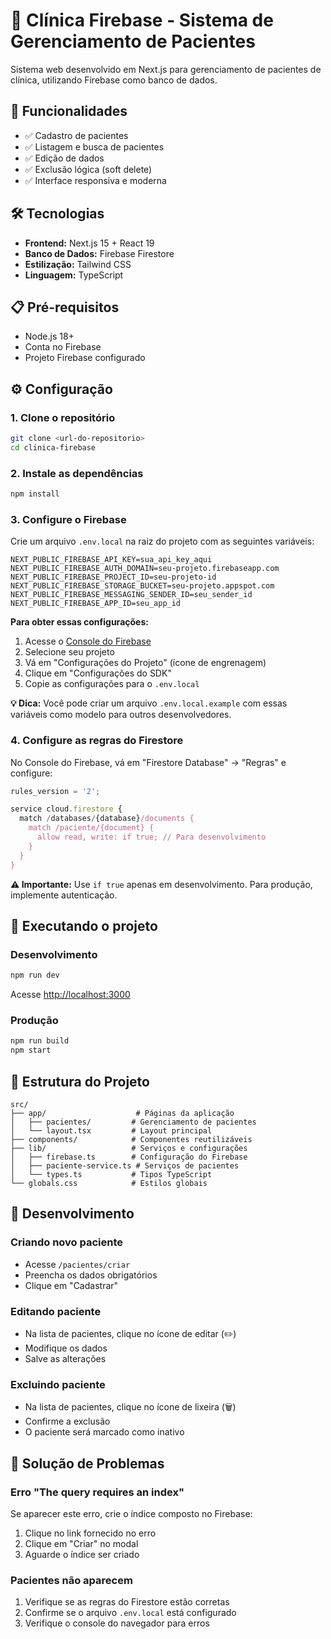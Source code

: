 # 🏥 Clínica Firebase - Sistema de Gerenciamento de Pacientes

Sistema web desenvolvido em Next.js para gerenciamento de pacientes de clínica, utilizando Firebase como banco de dados.

## 🚀 Funcionalidades

- ✅ Cadastro de pacientes
- ✅ Listagem e busca de pacientes
- ✅ Edição de dados
- ✅ Exclusão lógica (soft delete)
- ✅ Interface responsiva e moderna

## 🛠️ Tecnologias

- **Frontend:** Next.js 15 + React 19
- **Banco de Dados:** Firebase Firestore
- **Estilização:** Tailwind CSS
- **Linguagem:** TypeScript

## 📋 Pré-requisitos

- Node.js 18+ 
- Conta no Firebase
- Projeto Firebase configurado

## ⚙️ Configuração

### 1. Clone o repositório
```bash
git clone <url-do-repositorio>
cd clinica-firebase
```

### 2. Instale as dependências
```bash
npm install
```

### 3. Configure o Firebase

Crie um arquivo `.env.local` na raiz do projeto com as seguintes variáveis:

```env
NEXT_PUBLIC_FIREBASE_API_KEY=sua_api_key_aqui
NEXT_PUBLIC_FIREBASE_AUTH_DOMAIN=seu-projeto.firebaseapp.com
NEXT_PUBLIC_FIREBASE_PROJECT_ID=seu-projeto-id
NEXT_PUBLIC_FIREBASE_STORAGE_BUCKET=seu-projeto.appspot.com
NEXT_PUBLIC_FIREBASE_MESSAGING_SENDER_ID=seu_sender_id
NEXT_PUBLIC_FIREBASE_APP_ID=seu_app_id
```

**Para obter essas configurações:**
1. Acesse o [Console do Firebase](https://console.firebase.google.com/)
2. Selecione seu projeto
3. Vá em "Configurações do Projeto" (ícone de engrenagem)
4. Clique em "Configurações do SDK"
5. Copie as configurações para o `.env.local`

**💡 Dica:** Você pode criar um arquivo `.env.local.example` com essas variáveis como modelo para outros desenvolvedores.

### 4. Configure as regras do Firestore

No Console do Firebase, vá em "Firestore Database" → "Regras" e configure:

```javascript
rules_version = '2';

service cloud.firestore {
  match /databases/{database}/documents {
    match /paciente/{document} {
      allow read, write: if true; // Para desenvolvimento
    }
  }
}
```

**⚠️ Importante:** Use `if true` apenas em desenvolvimento. Para produção, implemente autenticação.

## 🚀 Executando o projeto

### Desenvolvimento
```bash
npm run dev
```

Acesse [http://localhost:3000](http://localhost:3000)

### Produção
```bash
npm run build
npm start
```

## 📁 Estrutura do Projeto

```
src/
├── app/                    # Páginas da aplicação
│   ├── pacientes/         # Gerenciamento de pacientes
│   └── layout.tsx         # Layout principal
├── components/            # Componentes reutilizáveis
├── lib/                   # Serviços e configurações
│   ├── firebase.ts        # Configuração do Firebase
│   ├── paciente-service.ts # Serviços de pacientes
│   └── types.ts           # Tipos TypeScript
└── globals.css            # Estilos globais
```

## 🔧 Desenvolvimento

### Criando novo paciente
- Acesse `/pacientes/criar`
- Preencha os dados obrigatórios
- Clique em "Cadastrar"

### Editando paciente
- Na lista de pacientes, clique no ícone de editar (✏️)
- Modifique os dados
- Salve as alterações

### Excluindo paciente
- Na lista de pacientes, clique no ícone de lixeira (🗑️)
- Confirme a exclusão
- O paciente será marcado como inativo

## 🚨 Solução de Problemas

### Erro "The query requires an index"
Se aparecer este erro, crie o índice composto no Firebase:
1. Clique no link fornecido no erro
2. Clique em "Criar" no modal
3. Aguarde o índice ser criado

### Pacientes não aparecem
1. Verifique se as regras do Firestore estão corretas
2. Confirme se o arquivo `.env.local` está configurado
3. Verifique o console do navegador para erros


